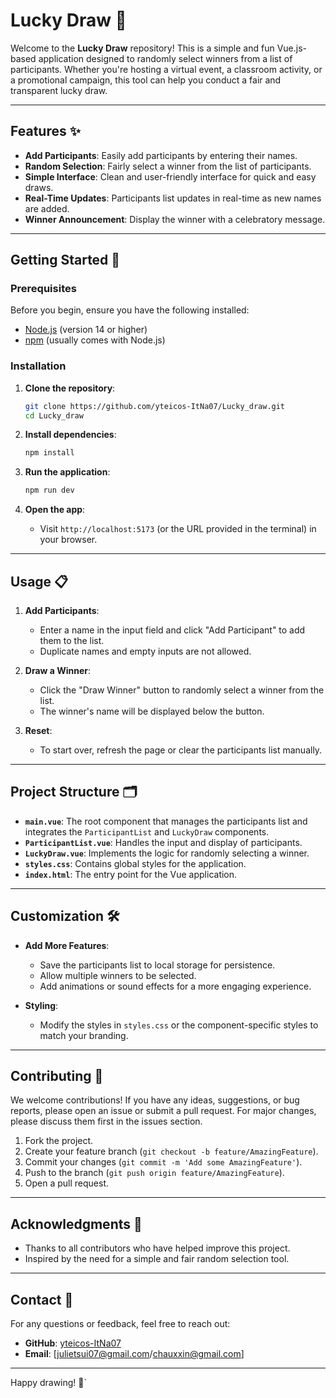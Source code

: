 # Lucky Draw 🎉

Welcome to the **Lucky Draw** repository! This is a simple and fun Vue.js-based application designed to randomly select winners from a list of participants. Whether you're hosting a virtual event, a classroom activity, or a promotional campaign, this tool can help you conduct a fair and transparent lucky draw.

---

## Features ✨

- **Add Participants**: Easily add participants by entering their names.
- **Random Selection**: Fairly select a winner from the list of participants.
- **Simple Interface**: Clean and user-friendly interface for quick and easy draws.
- **Real-Time Updates**: Participants list updates in real-time as new names are added.
- **Winner Announcement**: Display the winner with a celebratory message.

---

## Getting Started 🚀

### Prerequisites

Before you begin, ensure you have the following installed:

- [Node.js](https://nodejs.org/) (version 14 or higher)
- [npm](https://www.npmjs.com/) (usually comes with Node.js)

### Installation

1. **Clone the repository**:
   ```bash
   git clone https://github.com/yteicos-ItNa07/Lucky_draw.git
   cd Lucky_draw
   ```

2. **Install dependencies**:
   ```bash
   npm install
   ```

3. **Run the application**:
   ```bash
   npm run dev
   ```

4. **Open the app**:
   - Visit `http://localhost:5173` (or the URL provided in the terminal) in your browser.

---

## Usage 📋

1. **Add Participants**:
   - Enter a name in the input field and click "Add Participant" to add them to the list.
   - Duplicate names and empty inputs are not allowed.

2. **Draw a Winner**:
   - Click the "Draw Winner" button to randomly select a winner from the list.
   - The winner's name will be displayed below the button.

3. **Reset**:
   - To start over, refresh the page or clear the participants list manually.

---

## Project Structure 🗂️

- **`main.vue`**: The root component that manages the participants list and integrates the `ParticipantList` and `LuckyDraw` components.
- **`ParticipantList.vue`**: Handles the input and display of participants.
- **`LuckyDraw.vue`**: Implements the logic for randomly selecting a winner.
- **`styles.css`**: Contains global styles for the application.
- **`index.html`**: The entry point for the Vue application.

---

## Customization 🛠️

- **Add More Features**:
  - Save the participants list to local storage for persistence.
  - Allow multiple winners to be selected.
  - Add animations or sound effects for a more engaging experience.

- **Styling**:
  - Modify the styles in `styles.css` or the component-specific styles to match your branding.

---

## Contributing 🤝

We welcome contributions! If you have any ideas, suggestions, or bug reports, please open an issue or submit a pull request. For major changes, please discuss them first in the issues section.

1. Fork the project.
2. Create your feature branch (`git checkout -b feature/AmazingFeature`).
3. Commit your changes (`git commit -m 'Add some AmazingFeature'`).
4. Push to the branch (`git push origin feature/AmazingFeature`).
5. Open a pull request.

---


## Acknowledgments 🙏

- Thanks to all contributors who have helped improve this project.
- Inspired by the need for a simple and fair random selection tool.

---

## Contact 📧

For any questions or feedback, feel free to reach out:

- **GitHub**: [yteicos-ItNa07](https://github.com/yteicos-ItNa07)
- **Email**: [julietsui07@gmail.com/chauxxin@gmail.com]

---

Happy drawing! 🎉`
